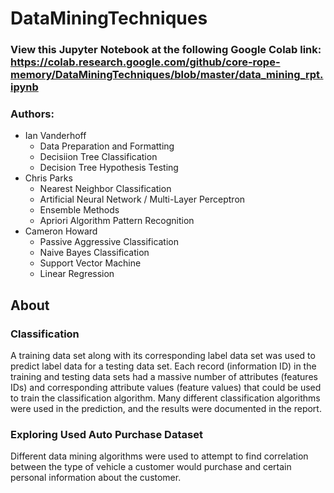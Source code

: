 ﻿# DataMiningTechniques

### View this Jupyter Notebook at the following Google Colab link: https://colab.research.google.com/github/core-rope-memory/DataMiningTechniques/blob/master/data_mining_rpt.ipynb

### Authors:
- Ian Vanderhoff
  - Data Preparation and Formatting
  - Decisiion Tree Classification
  - Decision Tree Hypothesis Testing
- Chris Parks
  - Nearest Neighbor Classification
  - Artificial Neural Network / Multi-Layer Perceptron
  - Ensemble Methods
  - Apriori Algorithm Pattern Recognition
- Cameron Howard
  - Passive Aggressive Classification
  - Naive Bayes Classification
  - Support Vector Machine
  - Linear Regression

## About

### Classification

A training data set along with its corresponding label data set was used to predict label data for a testing data set. Each record (information ID) in the training and testing data sets had a massive number of attributes (features IDs) and corresponding attribute values (feature values) that could be used to train the classification algorithm. Many different classification algorithms were used in the prediction, and the results were documented in the report.

### Exploring Used Auto Purchase Dataset

Different data mining algorithms were used to attempt to find correlation between the type of vehicle a customer would purchase and certain personal information about the customer.
